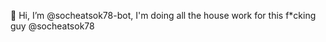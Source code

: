 👋 Hi, I’m @socheatsok78-bot, I'm doing all the house work for this f*cking guy @socheatsok78
 
<!---
- 👀 I’m interested in ...
- 🌱 I’m currently learning ...
- 💞️ I’m looking to collaborate on ...
- 📫 How to reach me ...

socheatsok78-bot/socheatsok78-bot is a ✨ special ✨ repository because its `README.md` (this file) appears on your GitHub profile.
You can click the Preview link to take a look at your changes.
--->
